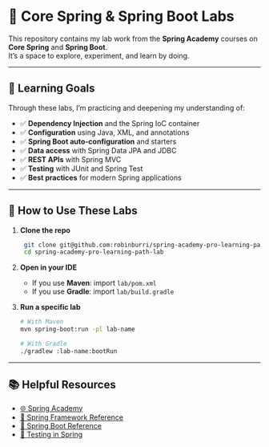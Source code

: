 # 🌱 Core Spring & Spring Boot Labs

This repository contains my lab work from the **Spring Academy** courses on **Core Spring** and **Spring Boot**.  
It’s a space to explore, experiment, and learn by doing.

---

## 🎯 Learning Goals
Through these labs, I’m practicing and deepening my understanding of:
- ✅ **Dependency Injection** and the Spring IoC container  
- ✅ **Configuration** using Java, XML, and annotations  
- ✅ **Spring Boot auto-configuration** and starters  
- ✅ **Data access** with Spring Data JPA and JDBC  
- ✅ **REST APIs** with Spring MVC  
- ✅ **Testing** with JUnit and Spring Test  
- ✅ **Best practices** for modern Spring applications  

---

## 🚀 How to Use These Labs
1. **Clone the repo**  
   ```bash
    git clone git@github.com:robinburri/spring-academy-pro-learning-path-lab.git
    cd spring-academy-pro-learning-path-lab
    ```

2. **Open in your IDE**

   * If you use **Maven**: import `lab/pom.xml`
   * If you use **Gradle**: import `lab/build.gradle`

3. **Run a specific lab**

   ```bash
   # With Maven
   mvn spring-boot:run -pl lab-name

   # With Gradle
   ./gradlew :lab-name:bootRun
   ```

---
## 📚 Helpful Resources

* [🌐 Spring Academy](https://spring.academy/)
* [📖 Spring Framework Reference](https://docs.spring.io/spring-framework/docs/current/reference/html/)
* [🚀 Spring Boot Reference](https://docs.spring.io/spring-boot/docs/current/reference/html/)
* [🧪 Testing in Spring](https://docs.spring.io/spring-framework/reference/testing.html)

